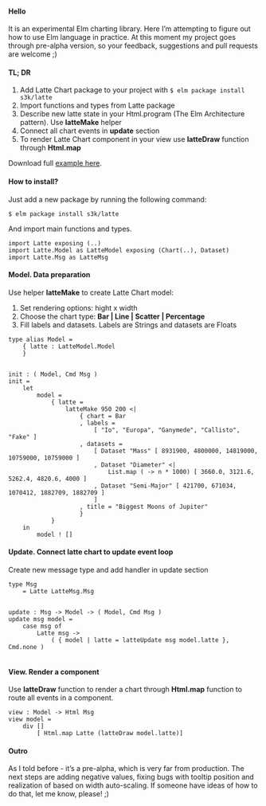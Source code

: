 #### Hello


It is an experimental Elm charting library. Here I’m attempting to figure out how to use Elm language in practice. At this moment my project goes through pre-alpha version, so your feedback, suggestions and pull requests are welcome ;)

#### TL; DR

1. Add Latte Chart package to your project with `$ elm package install s3k/latte`
1. Import functions and types from Latte package
1. Describe new latte state in your Html.program (The Elm Architecture pattern). Use **latteMake** helper
1. Connect all chart events in **update** section
1. To render Latte Chart component in your view use **latteDraw** function through **Html.map**

Download full [example here](https://github.com/s3k/latte/blob/master/example/BarChart.elm).

#### How to install?

Just add a new package by running the following command:

```
$ elm package install s3k/latte
```

And import main functions and types.

```
import Latte exposing (..)
import Latte.Model as LatteModel exposing (Chart(..), Dataset)
import Latte.Msg as LatteMsg
```

#### Model. Data preparation

Use helper **latteMake** to create Latte Chart model:

1. Set rendering options: hight x width
1. Choose the chart type: **Bar | Line | Scatter | Percentage**
1. Fill labels and datasets. Labels are Strings and datasets are Floats

```
type alias Model =
    { latte : LatteModel.Model
    }


init : ( Model, Cmd Msg )
init =
    let
        model =
            { latte =
                latteMake 950 200 <|
                    { chart = Bar
                    , labels =
                        [ "Io", "Europa", "Ganymede", "Callisto", "Fake" ]
                    , datasets =
                        [ Dataset "Mass" [ 8931900, 4800000, 14819000, 10759000, 10759000 ]
                        , Dataset "Diameter" <|
                            List.map ( -> n * 1000) [ 3660.0, 3121.6, 5262.4, 4820.6, 4000 ]
                        , Dataset "Semi-Major" [ 421700, 671034, 1070412, 1882709, 1882709 ]
                        ]
                    , title = "Biggest Moons of Jupiter"
                    }
            }
    in
        model ! []
```


#### Update. Connect latte chart to update event loop

Create new message type and add handler in update section

```
type Msg
    = Latte LatteMsg.Msg


update : Msg -> Model -> ( Model, Cmd Msg )
update msg model =
    case msg of
        Latte msg ->
            ( { model | latte = latteUpdate msg model.latte }, Cmd.none )


```

#### View. Render a component

Use **latteDraw** function to render a chart through **Html.map** function to route all events in a component.

```
view : Model -> Html Msg
view model =
    div []
        [ Html.map Latte (latteDraw model.latte)]

```

#### Outro

As I told before - it’s a pre-alpha, which is very far from production.
The next steps are adding negative values, fixing bugs with tooltip position and realization of based on width auto-scaling.
If someone have ideas of how to do that, let me know, please! ;)

